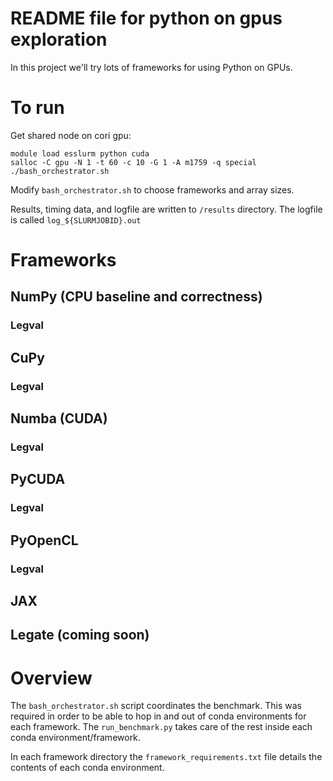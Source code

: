 # README file for python on gpus exploration

In this project we'll try lots of frameworks for using 
Python on GPUs.

# To run

Get shared node on cori gpu:

```
module load esslurm python cuda
salloc -C gpu -N 1 -t 60 -c 10 -G 1 -A m1759 -q special
./bash_orchestrator.sh
```

Modify `bash_orchestrator.sh` to choose frameworks and array sizes.

Results, timing data, and logfile are written to `/results` directory.
The logfile is called `log_${SLURMJOBID}.out`

# Frameworks 

## NumPy (CPU baseline and correctness)

### Legval

## CuPy

### Legval

## Numba (CUDA)

### Legval

## PyCUDA

### Legval

## PyOpenCL

### Legval

## JAX

## Legate (coming soon)

# Overview

The `bash_orchestrator.sh` script coordinates the benchmark. This was required
in order to be able to hop in and out of conda environments for each framework.
The `run_benchmark.py` takes care of the rest inside each conda
environment/framework. 

In each framework directory the `framework_requirements.txt` file details the
contents of each conda environment.








